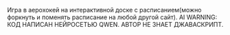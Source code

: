 Игра в аерохокей на интерактивной доске с расписанием(можно форкнуть и поменять расписание на любой другой сайт).
AI WARNING: КОД НАПИСАН НЕЙРОСЕТЬЮ QWEN. АВТОР НЕ ЗНАЕТ ДЖАВАСКРИПТ.
